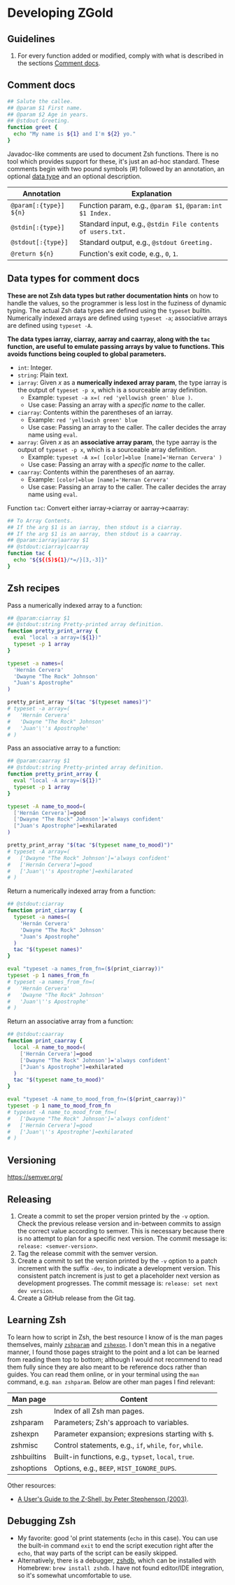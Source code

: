 # Developing ZGold

## Guidelines

1. For every function added or modified, comply with what is described in the
   sections [Comment docs](#comment-docs).

## Comment docs

```sh
## Salute the callee.
## @param $1 First name.
## @param $2 Age in years.
## @stdout Greeting.
function greet {
  echo "My name is ${1} and I'm ${2} yo."
}
```

Javadoc-like comments are used to document Zsh functions. There is no tool which
provides support for these, it's just an ad-hoc standard. These comments begin
with two pound symbols (#) followed by an annotation, an optional [data
type](#data-types-for-comment-docs) and an optional description.

| Annotation             | Explanation                                                |
|------------------------|------------------------------------------------------------|
| `@param[:{type}] ${n}` | Function param, e.g., `@param $1`, `@param:int $1 Index.`  |
| `@stdin[:{type}]`      | Standard input, e.g., `@stdin File contents of users.txt.` |
| `@stdout[:{type}]`     | Standard output, e.g., `@stdout Greeting.`                 |
| `@return ${n}`         | Function's exit code, e.g., `0`, `1`.                      |

## Data types for comment docs

**These are not Zsh data types but rather documentation hints** on how to handle
the values, so the programmer is less lost in the fuziness of dynamic typing.
The actual Zsh data types are defined using the `typeset` builtin. Numerically
indexed arrays are defined using `typeset -a`; associative arrays are defined
using `typeset -A`.

**The data types iarray, ciarray, aarray and caarray, along with the `tac`
function, are useful to emulate passing arrays by value to functions. This
avoids functions being coupled to global parameters.**

- `int`: Integer.
- `string`: Plain text.
- `iarray`: Given *x* as a **numerically indexed array param**, the type iarray
  is the output of `typeset -p x`, which is a sourceable array definition.
    - Example: `typeset -a x=( red 'yellowish green' blue )`.
    - Use case: Passing an array with a *specific name* to the caller.
- `ciarray`: Contents within the parentheses of an iarray.
    - Example: `red 'yellowish green' blue`
    - Use case: Passing an array to the caller. The caller decides the array
      name using `eval`.
- `aarray`: Given *x* as an **associative array param**, the type aarray is the
  output of `typeset -p x`, which is a sourceable array definition.
    - Example: `typeset -A x=( [color]=blue [name]='Hernan Cervera' )`
    - Use case: Passing an array with a *specific name* to the caller.
- `caarray`: Contents within the parentheses of an aarray.
    - Example: `[color]=blue [name]='Hernan Cervera'`
    - Use case: Passing an array to the caller. The caller decides the array
      name using `eval`.

Function `tac`: Convert either iarray→ciarray or aarray→caarray:

```sh
## To Array Contents.
## If the arg $1 is an iarray, then stdout is a ciarray.
## If the arg $1 is an aarray, then stdout is a caarray.
## @param:iarray|aarray $1
## @stdout:ciarray|caarray
function tac {
  echo "${${(S)${1}/*=/}[3,-3]}"
}
```

## Zsh recipes

Pass a numerically indexed array to a function:

```sh
## @param:ciarray $1
## @stdout:string Pretty-printed array definition.
function pretty_print_array {
  eval "local -a array=(${1})"
  typeset -p 1 array
}

typeset -a names=(
  'Hernán Cervera'
  'Dwayne "The Rock" Johnson'
  "Juan's Apostrophe"
)

pretty_print_array "$(tac "$(typeset names)")"
# typeset -a array=(
#   'Hernán Cervera'
#   'Dwayne "The Rock" Johnson'
#   'Juan'\''s Apostrophe'
# )
```

Pass an associative array to a function:

```sh
## @param:caarray $1
## @stdout:string Pretty-printed array definition.
function pretty_print_array {
  eval "local -A array=(${1})"
  typeset -p 1 array
}

typeset -A name_to_mood=(
  ['Hernán Cervera']=good
  ['Dwayne "The Rock" Johnson']='always confident'
  ["Juan's Apostrophe"]=exhilarated
)

pretty_print_array "$(tac "$(typeset name_to_mood)")"
# typeset -A array=(
#   ['Dwayne "The Rock" Johnson']='always confident'
#   ['Hernán Cervera']=good
#   ['Juan'\''s Apostrophe']=exhilarated
# )
```

Return a numerically indexed array from a function:

```sh
## @stdout:ciarray
function print_ciarray {
  typeset -a names=(
    'Hernán Cervera'
    'Dwayne "The Rock" Johnson'
    "Juan's Apostrophe"
  )
  tac "$(typeset names)"
}

eval "typeset -a names_from_fn=($(print_ciarray))"
typeset -p 1 names_from_fn
# typeset -a names_from_fn=(
#   'Hernán Cervera'
#   'Dwayne "The Rock" Johnson'
#   'Juan'\''s Apostrophe'
# )
```

Return an associative array from a function:

```sh
## @stdout:caarray
function print_caarray {
  local -A name_to_mood=(
    ['Hernán Cervera']=good
    ['Dwayne "The Rock" Johnson']='always confident'
    ["Juan's Apostrophe"]=exhilarated
  )
  tac "$(typeset name_to_mood)"
}

eval "typeset -A name_to_mood_from_fn=($(print_caarray))"
typeset -p 1 name_to_mood_from_fn
# typeset -A name_to_mood_from_fn=(
#   ['Dwayne "The Rock" Johnson']='always confident'
#   ['Hernán Cervera']=good
#   ['Juan'\''s Apostrophe']=exhilarated
# )
```

## Versioning

<https://semver.org/>

## Releasing

1. Create a commit to set the proper version printed by the `-v` option. Check
   the previous release version and in-between commits to assign the correct
   value according to semver. This is necessary because there is no attempt to
   plan for a specific next version. The commit message is: `release:
   <semver-version>`.
2. Tag the release commit with the semver version.
3. Create a commit to set the version printed by the `-v` option to a patch
   increment with the suffix `-dev`, to indicate a development version. This
   consistent patch increment is just to get a placeholder next version as
   development progresses. The commit message is: `release: set next dev
   version`.
4. Create a GitHub release from the Git tag.

## Learning Zsh

To learn how to script in Zsh, the best resource I know of is the man pages
themselves, mainly [`zshparam`](https://linux.die.net/man/1/zshparam) and
[`zshexpn`](https://linux.die.net/man/1/zshexpn). I don't mean this in a
negative manner, I found those pages straight to the point and a lot can be
learned from reading them top to bottom; although I would not recommend to read
them fully since they are also meant to be reference docs rather than guides.
You can read them online, or in your terminal using the `man` command, e.g. `man
zshparam`. Below are other man pages I find relevant:

| Man page    | Content                                                  |
|-------------|----------------------------------------------------------|
| zsh         | Index of all Zsh man pages.                              |
| zshparam    | Parameters; Zsh's approach to variables.                 |
| zshexpn     | Parameter expansion; expresions starting with `$`.       |
| zshmisc     | Control statements, e.g., `if`, `while`, `for`, `while`. |
| zshbuiltins | Built-in functions, e.g., `typset`, `local`, `true`.     |
| zshoptions  | Options, e.g., `BEEP`, `HIST_IGNORE_DUPS`.               |

Other resources:
- [A User's Guide to the Z-Shell, by Peter Stephenson
  (2003)](https://zsh.sourceforge.io/Guide/zshguide.html).

## Debugging Zsh

- My favorite: good 'ol print statements (`echo` in this case). You can use
  the built-in command `exit` to end the script execution right after the
  `echo`, that way parts of the script can be easily skipped.
- Alternatively, there is a debugger, [zshdb](https://github.com/rocky/zshdb),
  which can be installed with Homebrew: `brew install zshdb`. I have not found
  editor/IDE integration, so it's somewhat uncomfortable to use.
